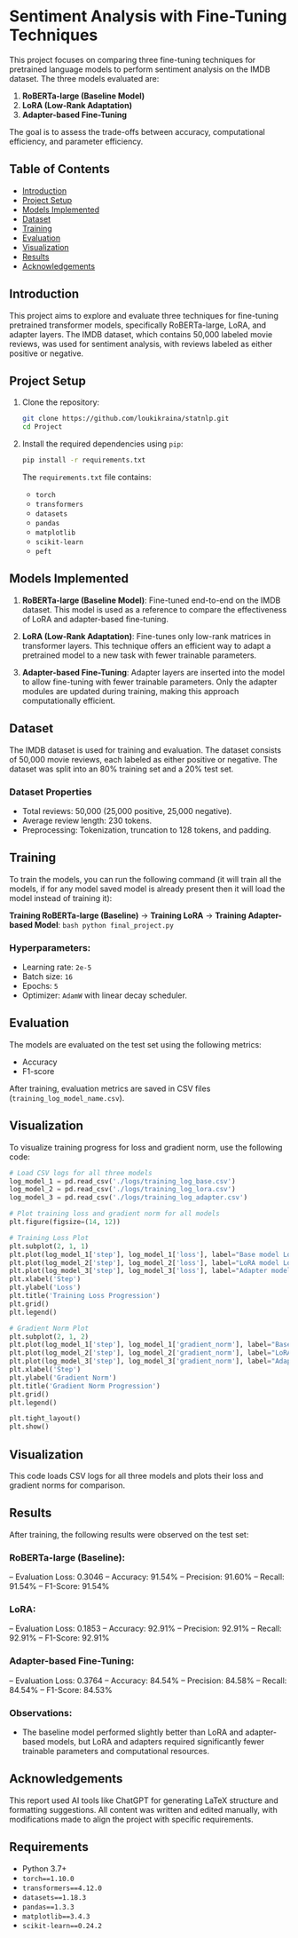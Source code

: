 # Sentiment Analysis with Fine-Tuning Techniques

This project focuses on comparing three fine-tuning techniques for pretrained language models to perform sentiment analysis on the IMDB dataset. The three models evaluated are:

1. **RoBERTa-large (Baseline Model)**
2. **LoRA (Low-Rank Adaptation)**
3. **Adapter-based Fine-Tuning**

The goal is to assess the trade-offs between accuracy, computational efficiency, and parameter efficiency.

## Table of Contents

- [Introduction](#introduction)
- [Project Setup](#project-setup)
- [Models Implemented](#models-implemented)
- [Dataset](#dataset)
- [Training](#training)
- [Evaluation](#evaluation)
- [Visualization](#visualization)
- [Results](#results)
- [Acknowledgements](#acknowledgements)

## Introduction

This project aims to explore and evaluate three techniques for fine-tuning pretrained transformer models, specifically RoBERTa-large, LoRA, and adapter layers. The IMDB dataset, which contains 50,000 labeled movie reviews, was used for sentiment analysis, with reviews labeled as either positive or negative.

## Project Setup

1. Clone the repository:
    ```bash
    git clone https://github.com/loukikraina/statnlp.git
    cd Project
    ```

2. Install the required dependencies using `pip`:
    ```bash
    pip install -r requirements.txt
    ```

    The `requirements.txt` file contains:
    - `torch`
    - `transformers`
    - `datasets`
    - `pandas`
    - `matplotlib`
    - `scikit-learn`
    - `peft`
  
## Models Implemented

1. **RoBERTa-large (Baseline Model)**:
   Fine-tuned end-to-end on the IMDB dataset. This model is used as a reference to compare the effectiveness of LoRA and adapter-based fine-tuning.

2. **LoRA (Low-Rank Adaptation)**:
   Fine-tunes only low-rank matrices in transformer layers. This technique offers an efficient way to adapt a pretrained model to a new task with fewer trainable parameters.

3. **Adapter-based Fine-Tuning**:
   Adapter layers are inserted into the model to allow fine-tuning with fewer trainable parameters. Only the adapter modules are updated during training, making this approach computationally efficient.

## Dataset

The IMDB dataset is used for training and evaluation. The dataset consists of 50,000 movie reviews, each labeled as either positive or negative. The dataset was split into an 80% training set and a 20% test set.

### Dataset Properties
- Total reviews: 50,000 (25,000 positive, 25,000 negative).
- Average review length: 230 tokens.
- Preprocessing: Tokenization, truncation to 128 tokens, and padding.

## Training

To train the models, you can run the following command (it will train all the models, if for any model saved model is already present then it will load the model instead of training it):

**Training RoBERTa-large (Baseline)** -> **Training LoRA** -> **Training Adapter-based Model**:
    ```bash
    python final_project.py
    ```


### Hyperparameters:
- Learning rate: `2e-5`
- Batch size: `16`
- Epochs: `5`
- Optimizer: `AdamW` with linear decay scheduler.

## Evaluation

The models are evaluated on the test set using the following metrics:
- Accuracy
- F1-score

After training, evaluation metrics are saved in CSV files (`training_log_model_name.csv`).

## Visualization

To visualize training progress for loss and gradient norm, use the following code:

```python
# Load CSV logs for all three models
log_model_1 = pd.read_csv('./logs/training_log_base.csv')
log_model_2 = pd.read_csv('./logs/training_log_lora.csv')
log_model_3 = pd.read_csv('./logs/training_log_adapter.csv')

# Plot training loss and gradient norm for all models
plt.figure(figsize=(14, 12))

# Training Loss Plot
plt.subplot(2, 1, 1)
plt.plot(log_model_1['step'], log_model_1['loss'], label="Base model Loss")
plt.plot(log_model_2['step'], log_model_2['loss'], label="LoRA model Loss")
plt.plot(log_model_3['step'], log_model_3['loss'], label="Adapter model Loss")
plt.xlabel('Step')
plt.ylabel('Loss')
plt.title('Training Loss Progression')
plt.grid()
plt.legend()

# Gradient Norm Plot
plt.subplot(2, 1, 2)
plt.plot(log_model_1['step'], log_model_1['gradient_norm'], label="Base model Gradient Norm", linestyle='dashed')
plt.plot(log_model_2['step'], log_model_2['gradient_norm'], label="LoRA model Gradient Norm", linestyle='dotted')
plt.plot(log_model_3['step'], log_model_3['gradient_norm'], label="Adapter model Gradient Norm", linestyle='dashdot')
plt.xlabel('Step')
plt.ylabel('Gradient Norm')
plt.title('Gradient Norm Progression')
plt.grid()
plt.legend()

plt.tight_layout()
plt.show()
```

## Visualization

This code loads CSV logs for all three models and plots their loss and gradient norms for comparison.

## Results

After training, the following results were observed on the test set:

### RoBERTa-large (Baseline):
– Evaluation Loss: 0.3046
– Accuracy: 91.54%
– Precision: 91.60%
– Recall: 91.54%
– F1-Score: 91.54%

### LoRA:
– Evaluation Loss: 0.1853
– Accuracy: 92.91%
– Precision: 92.91%
– Recall: 92.91%
– F1-Score: 92.91%

### Adapter-based Fine-Tuning:
– Evaluation Loss: 0.3764
– Accuracy: 84.54%
– Precision: 84.58%
– Recall: 84.54%
– F1-Score: 84.53%

### Observations:
- The baseline model performed slightly better than LoRA and adapter-based models, but LoRA and adapters required significantly fewer trainable parameters and computational resources.

## Acknowledgements

This report used AI tools like ChatGPT for generating LaTeX structure and formatting suggestions. All content was written and edited manually, with modifications made to align the project with specific requirements.


## Requirements

- Python 3.7+
- `torch==1.10.0`
- `transformers==4.12.0`
- `datasets==1.18.3`
- `pandas==1.3.3`
- `matplotlib==3.4.3`
- `scikit-learn==0.24.2`
